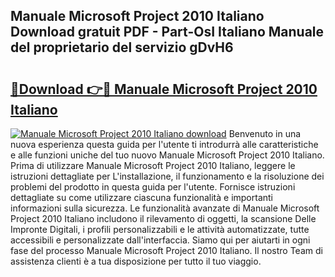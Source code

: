 ## Manuale Microsoft Project 2010 Italiano Download gratuit PDF - Part-OsI Italiano Manuale del proprietario del servizio gDvH6

# <h2><a href="http://dfcyzi.blite.top/?on=Manuale+Microsoft+Project+2010+Italiano">🔗Download 👉🔴 Manuale Microsoft Project 2010 Italiano</a></h2>

[![Manuale Microsoft Project 2010 Italiano download](https://i.imgur.com/lujVjoI.png)](http://dfcyzi.blite.top/?on=Manuale+Microsoft+Project+2010+Italiano)
Benvenuto in una nuova esperienza questa guida per l'utente ti introdurrà alle caratteristiche e alle funzioni uniche del tuo nuovo Manuale Microsoft Project 2010 Italiano. Prima di utilizzare Manuale Microsoft Project 2010 Italiano, leggere le istruzioni dettagliate per L'installazione, il funzionamento e la risoluzione dei problemi del prodotto in questa guida per l'utente. Fornisce istruzioni dettagliate su come utilizzare ciascuna funzionalità e importanti informazioni sulla sicurezza. Le funzionalità avanzate di Manuale Microsoft Project 2010 Italiano includono il rilevamento di oggetti, la scansione Delle Impronte Digitali, i profili personalizzabili e le attività automatizzate, tutte accessibili e personalizzate dall'interfaccia. Siamo qui per aiutarti in ogni fase del processo Manuale Microsoft Project 2010 Italiano. Il nostro Team di assistenza clienti è a tua disposizione per tutto il tuo viaggio.
